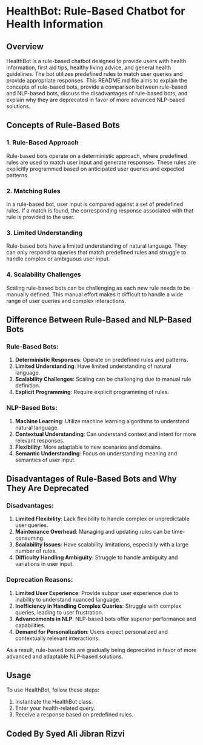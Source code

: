 

# HealthBot: Rule-Based Chatbot for Health Information

## Overview

HealthBot is a rule-based chatbot designed to provide users with health information, first aid tips, healthy living advice, and general health guidelines. The bot utilizes predefined rules to match user queries and provide appropriate responses. This README.md file aims to explain the concepts of rule-based bots, provide a comparison between rule-based and NLP-based bots, discuss the disadvantages of rule-based bots, and explain why they are deprecated in favor of more advanced NLP-based solutions.

## Concepts of Rule-Based Bots

### 1. Rule-Based Approach

Rule-based bots operate on a deterministic approach, where predefined rules are used to match user input and generate responses. These rules are explicitly programmed based on anticipated user queries and expected patterns.

### 2. Matching Rules

In a rule-based bot, user input is compared against a set of predefined rules. If a match is found, the corresponding response associated with that rule is provided to the user.

### 3. Limited Understanding

Rule-based bots have a limited understanding of natural language. They can only respond to queries that match predefined rules and struggle to handle complex or ambiguous user input.

### 4. Scalability Challenges

Scaling rule-based bots can be challenging as each new rule needs to be manually defined. This manual effort makes it difficult to handle a wide range of user queries and complex interactions.

## Difference Between Rule-Based and NLP-Based Bots

### Rule-Based Bots:

1. **Deterministic Responses**: Operate on predefined rules and patterns.
2. **Limited Understanding**: Have limited understanding of natural language.
3. **Scalability Challenges**: Scaling can be challenging due to manual rule definition.
4. **Explicit Programming**: Require explicit programming of rules.

### NLP-Based Bots:

1. **Machine Learning**: Utilize machine learning algorithms to understand natural language.
2. **Contextual Understanding**: Can understand context and intent for more relevant responses.
3. **Flexibility**: More adaptable to new scenarios and domains.
4. **Semantic Understanding**: Focus on understanding meaning and semantics of user input.

## Disadvantages of Rule-Based Bots and Why They Are Deprecated

### Disadvantages:

1. **Limited Flexibility**: Lack flexibility to handle complex or unpredictable user queries.
2. **Maintenance Overhead**: Managing and updating rules can be time-consuming.
3. **Scalability Issues**: Have scalability limitations, especially with a large number of rules.
4. **Difficulty Handling Ambiguity**: Struggle to handle ambiguity and variations in user input.

### Deprecation Reasons:

1. **Limited User Experience**: Provide subpar user experience due to inability to understand nuanced language.
2. **Inefficiency in Handling Complex Queries**: Struggle with complex queries, leading to user frustration.
3. **Advancements in NLP**: NLP-based bots offer superior performance and capabilities.
4. **Demand for Personalization**: Users expect personalized and contextually relevant interactions.

As a result, rule-based bots are gradually being deprecated in favor of more advanced and adaptable NLP-based solutions.

## Usage

To use HealthBot, follow these steps:

1. Instantiate the HealthBot class.
2. Enter your health-related query.
3. Receive a response based on predefined rules.

## Coded By Syed Ali Jibran Rizvi
